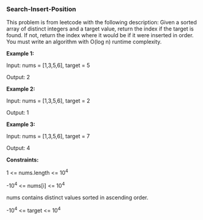 ### Search-Insert-Position

This problem is from leetcode with the following description: 
Given a sorted array of distinct integers and a target value, return the index if the target is found. 
If not, return the index where it would be if it were inserted in order.  
You must write an algorithm with O(log n) runtime complexity.



**Example 1:**

Input: nums = [1,3,5,6], target = 5

Output: 2



**Example 2:**

Input: nums = [1,3,5,6], target = 2

Output: 1



**Example 3:**

Input: nums = [1,3,5,6], target = 7

Output: 4
 
 
 
**Constraints:**

1 <= nums.length <= 10<sup>4</sup>

-10<sup>4</sup> <= nums[i] <= 10<sup>4</sup>

nums contains distinct values sorted in ascending order.

-10<sup>4</sup> <= target <= 10<sup>4</sup>
